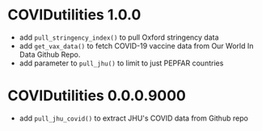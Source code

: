 # COVIDutilities 1.0.0
* add `pull_stringency_index()` to pull Oxford stringency data
* add `get_vax_data()`  to fetch COVID-19 vaccine data from Our World In Data Github Repo.
* add parameter to `pull_jhu()` to limit to just PEPFAR countries

# COVIDutilities 0.0.0.9000

* add `pull_jhu_covid()` to extract JHU's COVID data from Github repo
